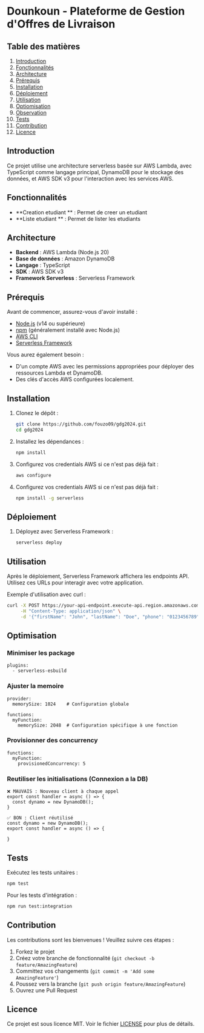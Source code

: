 # Dounkoun - Plateforme de Gestion d'Offres de Livraison

## Table des matières

1. [Introduction](#introduction)
2. [Fonctionnalités](#fonctionnalités)
3. [Architecture](#architecture)
4. [Prérequis](#prérequis)
5. [Installation](#installation)
6. [Déploiement](#déploiement)
7. [Utilisation](#utilisation)
8. [Optiomisation](#optimisation)
9. [Observation](#observation)
10. [Tests](#tests)
11. [Contribution](#contribution)
12. [Licence](#licence)

## Introduction

Ce projet utilise une architecture serverless basée sur AWS Lambda, avec TypeScript comme langage principal, DynamoDB pour le stockage des données, et AWS SDK v3 pour l'interaction avec les services AWS.

## Fonctionnalités

- **Creation etudiant ** : Permet de creer un etudiant
- **Liste etudiant ** : Permet de lister les etudiants

## Architecture

- **Backend** : AWS Lambda (Node.js 20)
- **Base de données** : Amazon DynamoDB
- **Langage** : TypeScript
- **SDK** : AWS SDK v3
- **Framework Serverless** : Serverless Framework

## Prérequis

Avant de commencer, assurez-vous d'avoir installé :

- [Node.js](https://nodejs.org/) (v14 ou supérieure)
- [npm](https://www.npmjs.com/) (généralement installé avec Node.js)
- [AWS CLI](https://aws.amazon.com/cli/)
- [Serverless Framework](https://www.serverless.com/)

Vous aurez également besoin :

- D'un compte AWS avec les permissions appropriées pour déployer des ressources Lambda et DynamoDB.
- Des clés d'accès AWS configurées localement.

## Installation

1. Clonez le dépôt :

   ```bash
   git clone https://github.com/fouzo09/gdg2024.git
   cd gdg2024
   ```

2. Installez les dépendances :

   ```bash
   npm install
   ```

3. Configurez vos credentials AWS si ce n'est pas déjà fait :
   ```bash
   aws configure
   ```
4. Configurez vos credentials AWS si ce n'est pas déjà fait :
   ```bash
   npm install -g serverless
   ```

## Déploiement

1. Déployez avec Serverless Framework :
   ```bash
   serverless deploy
   ```

## Utilisation

Après le déploiement, Serverless Framework affichera les endpoints API. Utilisez ces URLs pour interagir avec votre application.

Exemple d'utilisation avec curl :

```bash
curl -X POST https://your-api-endpoint.execute-api.region.amazonaws.com/dev/offers \
     -H "Content-Type: application/json" \
     -d '{"firstName": "John", "lastName": "Doe", "phone": "0123456789"}'
```

## Optimisation

### Minimiser les package
```
plugins:
  - serverless-esbuild
```
### Ajuster la memoire
```
provider:
  memorySize: 1024    # Configuration globale

functions:
  myFunction:
    memorySize: 2048  # Configuration spécifique à une fonction
```
### Provisionner des concurrency
```
functions:
  myFunction:
    provisionedConcurrency: 5
```

### Reutiliser les initialisations (Connexion a la DB)
```
❌ MAUVAIS : Nouveau client à chaque appel
export const handler = async () => {
  const dynamo = new DynamoDB();
}

✅ BON : Client réutilisé
const dynamo = new DynamoDB();
export const handler = async () => {
  
}
```

## Tests

Exécutez les tests unitaires :

```bash
npm test
```

Pour les tests d'intégration :

```bash
npm run test:integration
```

## Contribution

Les contributions sont les bienvenues ! Veuillez suivre ces étapes :

1. Forkez le projet
2. Créez votre branche de fonctionnalité (`git checkout -b feature/AmazingFeature`)
3. Committez vos changements (`git commit -m 'Add some AmazingFeature'`)
4. Poussez vers la branche (`git push origin feature/AmazingFeature`)
5. Ouvrez une Pull Request

## Licence

Ce projet est sous licence MIT. Voir le fichier [LICENSE](LICENSE) pour plus de détails.
